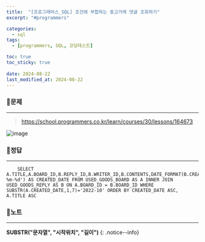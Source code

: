 ```yaml
---
title:  "[프로그래머스_SQL] 조건에 부합하는 중고거래 댓글 조회하기"
excerpt: "#programmers"

categories:
  - sql
tags:
  - [programmers, SQL, 코딩테스트]

toc: true
toc_sticky: true
 
date: 2024-08-22
last_modified_at: 2024-08-22
---
```


### 📜문제
-----
><https://school.programmers.co.kr/learn/courses/30/lessons/164673>  

![image](https://github.com/user-attachments/assets/748759fb-fd60-4c95-b7f7-eadeae8fa21c)

### 📜정답
-----
```terminal
    SELECT A.TITLE,A.BOARD_ID,B.REPLY_ID,B.WRITER_ID,B.CONTENTS,DATE_FORMAT(B.CREATED_DATE,'%Y-%m-%d') AS CREATED_DATE FROM USED_GOODS_BOARD AS A INNER JOIN USED_GOODS_REPLY AS B ON A.BOARD_ID = B.BOARD_ID WHERE SUBSTR(A.CREATED_DATE,1,7)='2022-10' ORDER BY CREATED_DATE ASC, A.TITLE ASC
```

### 📜노트
-----
**SUBSTR("문자열", "시작위치", "길이")**
{: .notice--info}  

